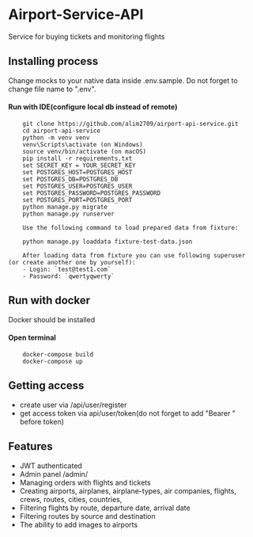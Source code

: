# Airport-Service-API

Service for buying tickets and monitoring flights

## Installing process
Change mocks to your native data inside .env.sample. Do not forget to change file name to ".env".
#### Run with IDE(configure local db instead of remote)
```
    git clone https://github.com/alim2709/airport-api-service.git
    cd airport-api-service
    python -m venv venv
    venv\Scripts\activate (on Windows)
    source venv/bin/activate (on macOS)
    pip install -r requirements.txt
    set SECRET_KEY = YOUR_SECRET_KEY
    set POSTGRES_HOST=POSTGRES_HOST
    set POSTGRES_DB=POSTGRES_DB
    set POSTGRES_USER=POSTGRES_USER
    set POSTGRES_PASSWORD=POSTGRES_PASSWORD
    set POSTGRES_PORT=POSTGRES_PORT
    python manage.py migrate
    python manage.py runserver
    
    Use the following command to load prepared data from fixture:

    python manage.py loaddata fixture-test-data.json
 
    After loading data from fixture you can use following superuser (or create another one by yourself):
    - Login: `test@test1.com`
    - Password: `qwertyqwerty`
```

## Run with docker
Docker should be installed
#### Open terminal
```
    docker-compose build
    docker-compose up
```

## Getting access

* create user via /api/user/register
* get access token via api/user/token(do not forget to add "Bearer " before token)


## Features
* JWT authenticated
* Admin panel /admin/
* Managing orders with flights and tickets
* Creating airports, airplanes, airplane-types, air companies, flights, crews, routes, cities, countries, 
* Filtering flights by route, departure date, arrival date
* Filtering routes by source and destination
* The ability to add images to airports
